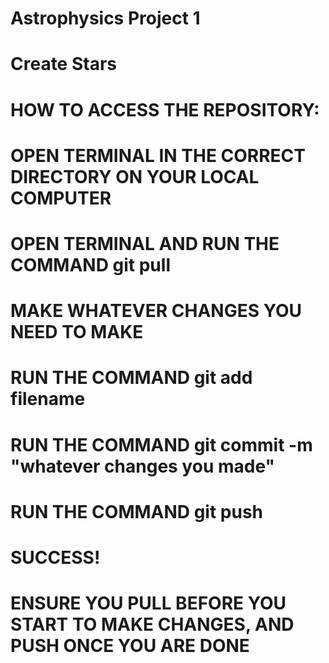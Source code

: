 ﻿# Astrophysics Project 1
# Create Stars

# HOW TO ACCESS THE REPOSITORY:

# OPEN TERMINAL IN THE CORRECT DIRECTORY ON YOUR LOCAL COMPUTER
# OPEN TERMINAL AND RUN THE COMMAND git pull
# MAKE WHATEVER CHANGES YOU NEED TO MAKE
# RUN THE COMMAND git add filename
# RUN THE COMMAND git commit -m "whatever changes you made"
# RUN THE COMMAND git push
# SUCCESS!


# ENSURE YOU PULL BEFORE YOU START TO MAKE CHANGES, AND PUSH ONCE YOU ARE DONE